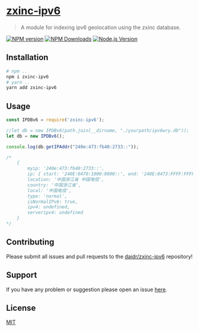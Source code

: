 # [zxinc-ipv6](https://github.com/daidr/zxinc-ipv6)

> A module for indexing ipv6 geolocation using the zxinc database.

[![NPM version](https://img.shields.io/npm/v/zxinc-ipv6.svg?style=flat)](https://npmjs.org/package/zxinc-ipv6) 
[![NPM Downloads](https://img.shields.io/npm/dm/zxinc-ipv6.svg?style=flat)](https://npmjs.org/package/zxinc-ipv6) 
[![Node.js Version](https://img.shields.io/node/v/zxinc-ipv6.svg?style=flat)](http://nodejs.org/download/)

## Installation

```bash
# npm .. 
npm i zxinc-ipv6
# yarn .. 
yarn add zxinc-ipv6
```

## Usage

```javascript
const IPDBv6 = require('zxinc-ipv6');

//let db = new IPDBv6(path.join(__dirname, "./yourpath/ipv6wry.db"));
let db = new IPDBv6();

console.log(db.getIPAddr("240e:473:fb40:2733::"));

/*
    {
        myip: '240e:473:fb40:2733::',
        ip: { start: '240E:0470:1000:0000::', end: '240E:0473:FFFF:FFFF::' },
        location: '中国浙江省 中国电信',
        country: '中国浙江省',
        local: '中国电信',
        type: 'normal',
        isNormalIPv6: true,
        ipv4: undefined,
        serveripv4: undefined
    }
*/
```

## Contributing

Please submit all issues and pull requests to the [daidr/zxinc-ipv6](http://github.com/daidr/zxinc-ipv6) repository!

## Support

If you have any problem or suggestion please open an issue [here](https://github.com/daidr/zxinc-ipv6/issues).

## License

[MIT](LICENSE)